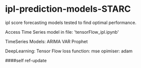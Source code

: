 # ipl-prediction-models-STARC
ipl score forecasting models tested to find optimal performance.

Access Time Series model in file: 'tensorFlow_ipl.ipynb'

TimeSeries Models:
ARIMA
VAR
Prophet

DeepLearning:
Tensor Flow
loss function:
mse
opimiser: 
adam





####self ref-update
